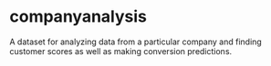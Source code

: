 # companyanalysis

A dataset for analyzing data from a particular company and finding customer scores as well as making conversion predictions.
